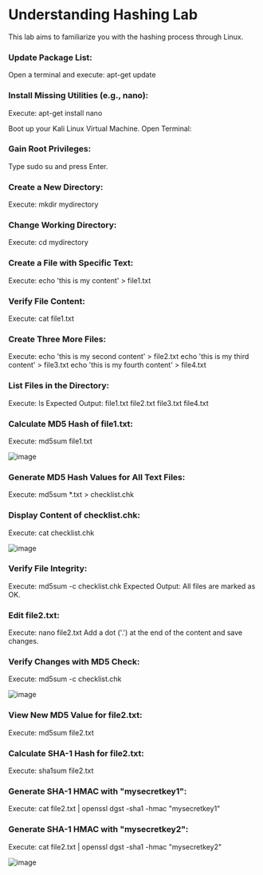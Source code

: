 # Understanding Hashing Lab

This lab aims to familiarize you with the hashing process through Linux.

### Update Package List:
Open a terminal and execute: apt-get update

### Install Missing Utilities (e.g., nano):
Execute: apt-get install nano


Boot up your Kali Linux Virtual Machine.
Open Terminal:

### Gain Root Privileges:
Type sudo su and press Enter.

### Create a New Directory:
Execute: mkdir mydirectory

### Change Working Directory:
Execute: cd mydirectory

### Create a File with Specific Text:
Execute: echo 'this is my content' > file1.txt

### Verify File Content:
Execute: cat file1.txt

### Create Three More Files:
Execute:
echo 'this is my second content' > file2.txt
echo 'this is my third content' > file3.txt
echo 'this is my fourth content' > file4.txt

### List Files in the Directory:
Execute: ls
Expected Output: file1.txt file2.txt file3.txt file4.txt

### Calculate MD5 Hash of file1.txt:
Execute: md5sum file1.txt


![image](https://github.com/user-attachments/assets/26d52dc5-21d7-4e11-804a-50efc95112cd)



### Generate MD5 Hash Values for All Text Files:
Execute: md5sum *.txt > checklist.chk

### Display Content of checklist.chk:
Execute: cat checklist.chk


![image](https://github.com/user-attachments/assets/478c1dfb-f1ce-4570-96fd-0f8c538547d4)



### Verify File Integrity:
Execute: md5sum -c checklist.chk
Expected Output: All files are marked as OK.

### Edit file2.txt:
Execute: nano file2.txt
Add a dot ('.') at the end of the content and save changes.


### Verify Changes with MD5 Check:
Execute: md5sum -c checklist.chk


![image](https://github.com/user-attachments/assets/6f075507-c364-4123-9d68-adefc300d22d)



### View New MD5 Value for file2.txt:
Execute: md5sum file2.txt


### Calculate SHA-1 Hash for file2.txt:
Execute: sha1sum file2.txt

### Generate SHA-1 HMAC with "mysecretkey1":
Execute: cat file2.txt | openssl dgst -sha1 -hmac "mysecretkey1"

### Generate SHA-1 HMAC with "mysecretkey2":
Execute: cat file2.txt | openssl dgst -sha1 -hmac "mysecretkey2"


![image](https://github.com/user-attachments/assets/0f8bd494-2087-4417-b164-17a43826fb24)

